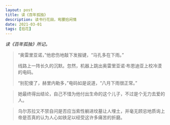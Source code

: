 ```yaml
---
layout: post
title: 读《百年孤独》
description: 读书行花田，弯腰拾闲情
date: 2021-03-01
tags: [拾花]
---
```


*读《百年孤独》所记。*

<!--more-->

> “奥雷里亚诺，”他悲伤地敲下发报键，“马孔多在下雨。”
>
> 线路上一阵长久的沉默。忽然，机器上跳出奥雷里亚诺·布恩迪亚上校冷漠的电码。
>
> “别犯傻了，赫里内勒多，”电码如是说道，“八月下雨很正常。”

> 她最终得出结论，自己不惜为他付出生命的这个儿子，不过是个无力去爱的人。

> 乌尔苏拉又不禁自问是否应当索性躺进坟墓让人埋土，并毫无顾忌地质询上帝是否真的认为人心如铁足以经受这许多痛苦的折磨。
